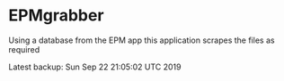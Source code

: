 # EPMgrabber
Using a database from the EPM app this application scrapes the files as required


Latest backup: Sun Sep 22 21:05:02 UTC 2019
